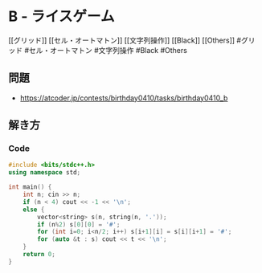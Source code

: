 # B - ライスゲーム
[[グリッド]] [[セル・オートマトン]] [[文字列操作]] [[Black]] [[Others]]
#グリッド #セル・オートマトン #文字列操作 #Black #Others 

## 問題
- https://atcoder.jp/contests/birthday0410/tasks/birthday0410_b

## 解き方
### Code
```c++
#include <bits/stdc++.h>
using namespace std;

int main() {
    int n; cin >> n;
    if (n < 4) cout << -1 << '\n';
    else {
        vector<string> s(n, string(n, '.'));
        if (n%2) s[0][0] = '#';
        for (int i=0; i<n/2; i++) s[i+1][i] = s[i][i+1] = '#';
        for (auto &t : s) cout << t << '\n';
    }
    return 0;
}
```